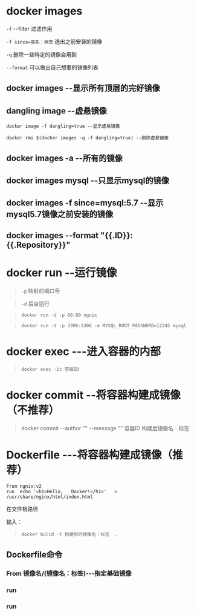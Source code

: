 # docker images

`-f`  --filter  过滤作用

`-f since=库名：标签`  选出之前安装的镜像

`-q` 删除一些特定的镜像会用到

`--format` 可以做出自己想要的镜像列表

## docker images --显示所有顶层的完好镜像

## dangling	image --虚悬镜像
    docker image -f dangling=true --显示虚悬镜像

    docker rmi $(docker images -q -f dangling=true) --删除虚悬镜像

## docker	images	-a --所有的镜像

## docker images mysql  --只显示mysql的镜像

## docker images -f since=mysql:5.7 --显示mysql5.7镜像之前安装的镜像

## docker images --format "{{.ID}}:{{.Repository}}" 

# docker run --运行镜像
>`-p`  映射的端口号

>`-d`  后台运行

>`docker run -d -p 80:80 ngnix`


>`docker run -d -p 3306:3306 -e MYSQL_ROOT_PASSWORD=12345 mysql`

# docker exec  ---进入容器的内部

>`docker exec -it 容器ID`


# docker commit --将容器构建成镜像（不推荐）

>docker commit --author "" --message "" 容器ID 构建后镜像名：标签`

# Dockerfile ---将容器构建成镜像（推荐）
```
From ngnix:v2
run  echo '<h1>Hello,	Docker!</h1>'	>	/usr/share/nginx/html/index.html
```
在文件根路径

输入：
>`docker bulid -t 构建后的镜像名：标签  .` 

## Dockerfile命令

### From  镜像名/(镜像名：标签)---指定基础镜像

### run

### run







